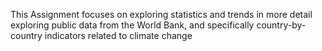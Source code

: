 This Assignment focuses on exploring statistics and trends in more detail exploring public data from the World Bank, and specifically country-by-country indicators related to climate change
